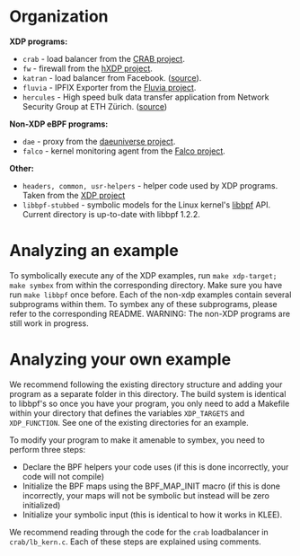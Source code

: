 # Organization

**XDP programs:**
* `crab` - load balancer from the [CRAB project](https://github.com/epfl-dcsl/crab).
* `fw` - firewall from the [hXDP project](https://github.com/axbryd/hXDP-Artifacts).
* `katran` - load balancer from Facebook. ([source](https://github.com/facebookincubator/katran)).
* `fluvia` - IPFIX Exporter from the [Fluvia project](https://github.com/nttcom/fluvia/).
* `hercules` - High speed bulk data transfer application from Network Security Group at ETH Zürich. ([source](https://github.com/netsec-ethz/hercules/))

**Non-XDP eBPF programs:**
* `dae` - proxy from the [daeuniverse project](https://github.com/daeuniverse/dae).
* `falco` - kernel monitoring agent from the [Falco project](https://github.com/falcosecurity/libs/).

**Other:**
* `headers, common, usr-helpers` - helper code used by XDP programs. Taken from the [XDP project](https://github.com/xdp-project/xdp-tutorial)
* `libbpf-stubbed` - symbolic models for the Linux kernel's [libbpf](https://github.com/libbpf/libbpf) API. Current directory is up-to-date with libbpf 1.2.2.

# Analyzing an example

To symbolically execute any of the XDP examples, run `make xdp-target; make symbex` from within the corresponding directory. 
Make sure you have run `make libbpf` once before.
Each of the non-xdp examples contain several subprograms within them. To symbex any of these subprograms, please refer to the corresponding README.
WARNING: The non-XDP programs are still work in progress. 

# Analyzing your own example

We recommend following the existing directory structure and adding your program as a separate folder in this directory. 
The build system is identical to libbpf's so once you have your program, you only need to add a Makefile within your directory that defines the variables `XDP_TARGETS` and `XDP_FUNCTION`. See one of the existing directories for an example.

To modify your program to make it amenable to symbex, you need to perform three steps:
* Declare the BPF helpers your code uses (if this is done incorrectly, your code will not compile)
* Initialize the BPF maps using the BPF_MAP_INIT macro (if this is done incorrectly, your maps will not be symbolic but instead will be zero initialized)
* Initialize your symbolic input (this is identical to how it works in KLEE).

We recommend reading through the code for the `crab` loadbalancer in `crab/lb_kern.c`. Each of these steps are explained using comments.
